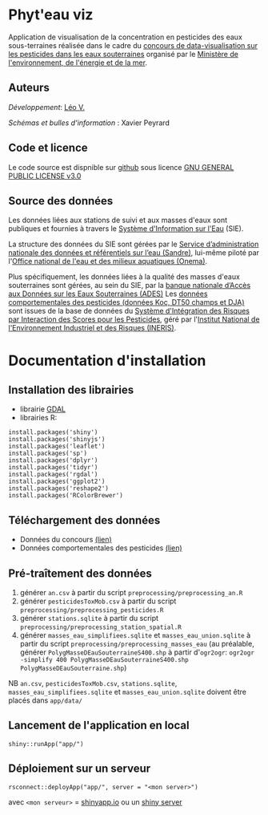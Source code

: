 # Phyt'eau viz

Application de visualisation de la concentration en pesticides des eaux sous-terraines réalisée dans le cadre du [concours de data-visualisation sur les pesticides dans les eaux souterraines](http://www.developpement-durable.gouv.fr/concours-data-visualisation-sur-pesticides-dans-eaux-souterraines-0) organisé par le [Ministère de l'environnement, de l'énergie et de la mer](http://www.developpement-durable.gouv.fr).

## Auteurs

*Développement*: [Léo V.](https://github.com/leova)

*Schémas et bulles d'information* : Xavier Peyrard

## Code et licence
Le code source est dispnible sur [github](https://github.com/leova/phyteauviz/) sous licence [GNU GENERAL PUBLIC LICENSE v3.0](https://github.com/leova/phyteauviz/blob/master/LICENSE)
	
## Source des données

Les données liées aux stations de suivi et aux masses d'eaux sont publiques et fournies à travers le [Système d'Information sur l'Eau](http://www.eaufrance.fr) (SIE).

La structure des données du SIE sont gérées par le [Service d’administration nationale des données et référentiels sur l’eau (Sandre)](http://www.sandre.eaufrance.fr), lui-même piloté par l'[Office national de l'eau et des milieux aquatiques (Onema)](http://www.onema.fr).

Plus spécifiquement, les données liées à la qualité des masses d'eaux souterraines sont gérées, au sein du SIE, par la [banque nationale d’Accès aux Données sur les Eaux Souterraines (ADES)](http://www.ades.eaufrance.fr)
Les [données comportementales des pesticides (données Koc, DT50 champs et DJA)](http://www.ineris.fr/siris-pesticides/siris_base_xls/siris_2012.xls) sont issues de la base de données du [Système d'Intégration des Risques par Interaction des Scores pour les Pesticides](http://www.ineris.fr/siris-pesticides/accueil), géré par l'[Institut National de l'Environnement Industriel et des Risques (INERIS)](http://www.ineris.fr/).

# Documentation d'installation

## Installation des librairies

* librairie [GDAL](http://www.gdal.org/index.html)
* librairies R:

```
install.packages('shiny')
install.packages('shinyjs')
install.packages('leaflet')
install.packages('sp')
install.packages('dplyr')
install.packages('tidyr')
install.packages('rgdal')
install.packages('ggplot2')
install.packages('reshape2')
install.packages('RColorBrewer')
```

## Téléchargement des données

* Données du concours [(lien)](http://www.donnees.statistiques.developpement-durable.gouv.fr/dataviz_pesticides/)
* Données comportementales des pesticides [(lien)](http://www.ineris.fr/siris-pesticides/siris_base_xls/siris_2012.xls)

## Pré-traîtement des données

1. générer `an.csv` à partir du script `preprocessing/preprocessing_an.R`
2. générer `pesticidesToxMob.csv` à partir du script `preprocessing/preprocessing_pesticides.R`
3. générer `stations.sqlite` à partir du script `preprocessing/preprocessing_station_spatial.R`
4. générer `masses_eau_simplifiees.sqlite` et `masses_eau_union.sqlite` à partir du script `preprocessing/preprocessing_masses_eau` (au préalable, générer `PolygMasseDEauSouterraineS400.shp` à partir d'`ogr2ogr`: `ogr2ogr -simplify 400 PolygMasseDEauSouterraineS400.shp PolygMasseDEauSouterraine.shp`)

NB `an.csv`, `pesticidesToxMob.csv`, `stations.sqlite`, `masses_eau_simplifiees.sqlite` et `masses_eau_union.sqlite` doivent être placés dans `app/data/`

## Lancement de l'application en local

`shiny::runApp("app/")`

## Déploiement sur un serveur

`rsconnect::deployApp("app/", server = "<mon server>")`

avec `<mon serveur>` = [shinyapp.io](https://www.shinyapps.io/) ou un [shiny server](https://github.com/rstudio/shiny-server/blob/master/README.md)